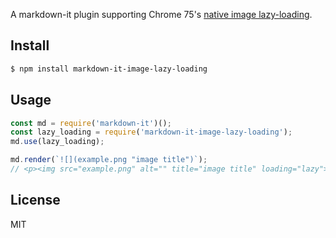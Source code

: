 A markdown-it plugin supporting Chrome 75's [native image lazy-loading](https://addyosmani.com/blog/lazy-loading/).

## Install

```bash
$ npm install markdown-it-image-lazy-loading
```

## Usage

```javascript
const md = require('markdown-it')();
const lazy_loading = require('markdown-it-image-lazy-loading');
md.use(lazy_loading);

md.render(`![](example.png "image title")`);
// <p><img src="example.png" alt="" title="image title" loading="lazy"></p>\n
```

## License

MIT
